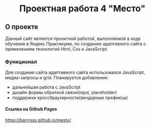 <h1 align="center">Проектная работа 4 "Место"</h1>

## О проекте

Данный сайт является проектной работой, выполняемой в ходе обучения в Яндекс.Практикуме, по созданию адаптивного сайта с применением технологий Html, Css и JavaScript.
### Функционал

Для создания сайта адаптивного сайта использовался JavaScript, медиа-запросы и grid. 
Планируется добавление:
- дальнейшая работа с JavaScript
- дизайн формы обратной связи(input, placeholder)
- поддержки кроссбраузерности(вендорные префиксы)

#### Ссылка на Github Pages
https://barrrsss.github.io/mesto/

